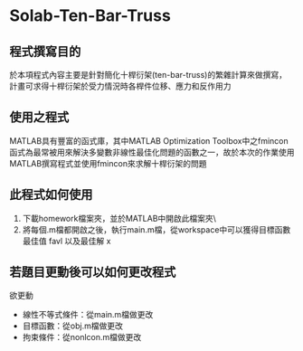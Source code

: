 # Solab-Ten-Bar-Truss


## 程式撰寫目的
於本項程式內容主要是針對簡化十桿衍架(ten-bar-truss)的繁雜計算來做撰寫，計畫可求得十桿衍架於受力情況時各桿件位移、應力和反作用力

## 使用之程式
MATLAB具有豐富的函式庫，其中MATLAB Optimization Toolbox中之fmincon函式為最常被用來解決多變數非線性最佳化問題的函數之一，故於本次的作業使用MATLAB撰寫程式並使用fmincon來求解十桿衍架的問題

## 此程式如何使用
1. 下載homework檔案夾，並於MATLAB中開啟此檔案夾\
2. 將每個.m檔都開啟之後，執行main.m檔，從workspace中可以獲得目標函數最佳值 favl 以及最佳解 x

## 若題目更動後可以如何更改程式
欲更動
* 線性不等式條件：從main.m檔做更改
* 目標函數：從obj.m檔做更改
* 拘束條件：從nonlcon.m檔做更改

